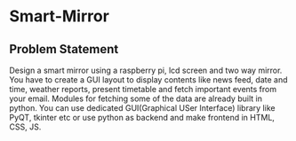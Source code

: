 # Smart-Mirror

## Problem Statement

Design a smart mirror using a raspberry pi, lcd screen and two way mirror. You have to create a GUI layout to display contents like news feed, date and time, weather reports, present timetable and fetch important events from your email. Modules for fetching some of the data are already built in python. You can use dedicated GUI(Graphical USer Interface) library like PyQT, tkinter etc or use python as backend and make frontend in HTML, CSS, JS.
